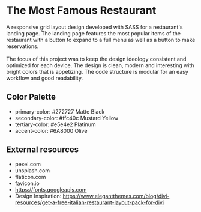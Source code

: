 # The Most Famous Restaurant
A responsive grid layout design developed with SASS for a restaurant's landing page. 
The landing page features the most popular items of the restaurant with a button to expand to a full menu as well as a button to make reservations. 
<br > <br>
The focus of this project was to keep the design ideology consistent and optimized for each device. 
The design is clean, modern and interesting with bright colors that is appetizing.
The code structure is modular for an easy workflow and good readability.

## Color Palette
- primary-color: #272727 Matte Black
- secondary-color: #ffc40c Mustard Yellow
- tertiary-color: #e5e4e2 Platinum
- accent-color: #6A8000 Olive

## External resources
- pexel.com
- unsplash.com
- flaticon.com
- favicon.io
- https://fonts.googleapis.com
- Design Inspiration: https://www.elegantthemes.com/blog/divi-resources/get-a-free-italian-restaurant-layout-pack-for-divi 

